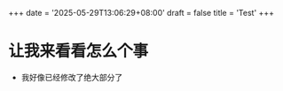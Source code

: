 +++
date = '2025-05-29T13:06:29+08:00'
draft = false
title = 'Test'
+++

# 让我来看看怎么个事

* 我好像已经修改了绝大部分了
